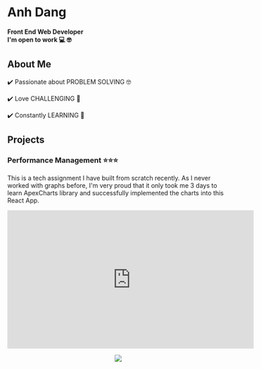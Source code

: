 # Anh Dang
**Front End Web Developer** <br>
**I'm open to work 💻 🤓**
## About Me
✔️ Passionate about PROBLEM SOLVING 🤓 <br>

✔️ Love CHALLENGING 🤯 <br>

✔️ Constantly LEARNING 📝 <br>

## Projects
### Performance Management ⭐️⭐️⭐️
This is a tech assignment I have built from scratch recently. As I never worked with graphs before, I'm very proud that it only took me  3 days to learn ApexCharts library and successfully implemented the charts into this React App.
<iframe width="560" height="315" src="https://www.youtube.com/embed/SI87x5LoSDw" frameborder="0" allow="accelerometer; autoplay; encrypted-media; gyroscope; picture-in-picture" allowfullscreen></iframe>
<p align="center"><img src="https://media.giphy.com/media/jq0Oe8JWR6IEvqOjL4/giphy.gif"></p>


